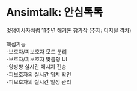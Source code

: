 # Ansimtalk: 안심톡톡

멋쟁이사자처럼 11주년 해커톤 참가작 (주제: 디지털 격차) <br/><br/>
핵심기능 <br/>
-보호자/피보호자 모드 분리 <br/>
-보호자/피보호자 맞춤형 UI <br/>
-양방향 실시간 메시지 전송 <br/>
-피보호자의 실시간 위치 확인 <br/>
-피보호자의 실시간 일정 관리 <br/>
